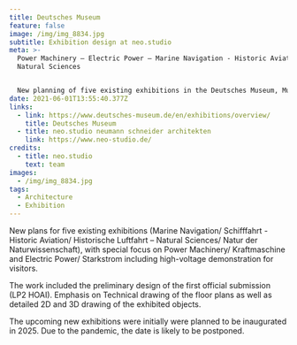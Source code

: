```yaml
---
title: Deutsches Museum
feature: false
image: /img/img_8834.jpg
subtitle: Exhibition design at neo.studio
meta: >-
  Power Machinery – Electric Power – Marine Navigation - Historic Aviation –
  Natural Sciences 


  New planning of five existing exhibitions in the Deutsches Museum, Munich, together with coworkers and project managers from neo.studo Berlin.
date: 2021-06-01T13:55:40.377Z
links:
  - link: https://www.deutsches-museum.de/en/exhibitions/overview/
    title: Deutsches Museum
  - title: neo.studio neumann schneider architekten
    link: https://www.neo-studio.de/
credits:
  - title: neo.studio
    text: team
images:
  - /img/img_8834.jpg
tags:
  - Architecture
  - Exhibition
---
```

New plans for five existing exhibitions (Marine Navigation/ Schifffahrt - Historic Aviation/ Historische Luftfahrt – Natural Sciences/ Natur der Naturwissenschaft), with special focus on Power Machinery/ Kraftmaschine and Electric Power/ Starkstrom including high-voltage demonstration for visitors.

The work included the preliminary design of the first official submission (LP2 HOAI). Emphasis on Technical drawing of the floor plans as well as detailed 2D and 3D drawing of the exhibited objects.

The upcoming new exhibitions were initially were planned to be inaugurated in 2025. Due to the pandemic, the date is likely to be postponed.